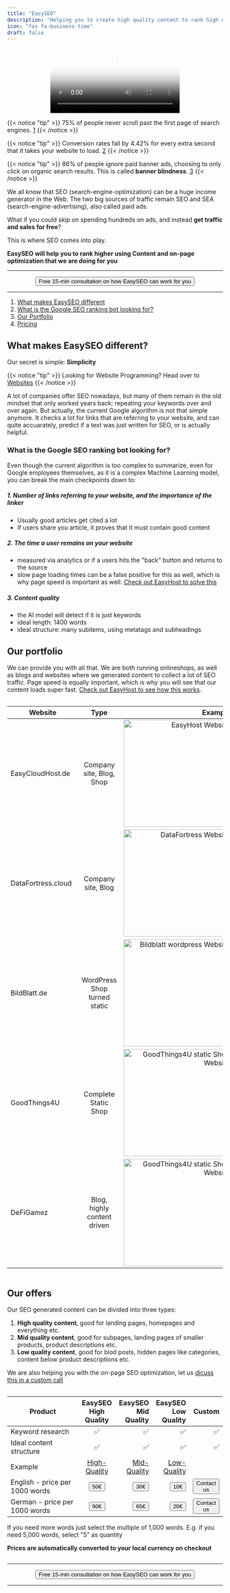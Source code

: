 ```yaml
---
title: "EasySEO"
description: "Helping you to create high quality content to rank high on Google."
icon: "fas fa-business-time"
draft: false
---
```


<center>
  <video controls width="60%" poster="videos/easyseo/easyseo-thumbnail.png">
      <source src="videos/easyseo/easyseo.webm"
              type="video/webm">
      <source src="videos/easyseo/easyseo.mp4"
              type="video/mp4">
      Use a newer browser to see this video.
  </video>
</center> 



{{< notice "tip" >}}
  75% of people never scroll past the first page of search engines. <a href="https://blog.hubspot.com/insiders/inbound-marketing-stats" target="_blank">1</a>
{{< /notice >}}

{{< notice "tip" >}}
  Conversion rates fall by 4.42% for every extra second that it takes your website to load. <a href="https://www.portent.com/blog/analytics/research-site-speed-hurting-everyones-revenue.htm" target="_blank">2</a>
{{< /notice >}}

{{< notice "tip" >}}
  86% of people ignore paid banner ads, choosing to only click on organic search results. This is called **banner blindness**.  <a href="https://userguiding.com/blog/banner-blindness/" target="_blank">3</a>
{{< /notice >}}

We all know that SEO (search-engine-optimization) can be a huge income generator in the Web. The two big sources of traffic remain SEO and SEA (search-engine-advertising), also called paid ads. 

What if you could skip on spending hundreds on ads, and instead **get traffic and sales for free**?

This is where SEO comes into play.

**EasySEO will help you to rank higher using Content and on-page optimization that we are doing for you**

<hr>
<center>
    <a href="/contact" target="_blank"><button type="link" class="input-group-text btn btn-primary rounded">Free 15-min consultation on how EasySEO can work for you</button></a>
</center>
<hr>

1. [What makes EasySEO different](/services/easyseo/#what-makes-easyseo-different)
2. [What is the Google SEO ranking bot looking for?](/services/easyseo/#what-is-the-google-seo-ranking-bot-looking-for)
3. [Our Portfolio](/services/easyseo/#our-portfolio)
4. [Pricing](/services/easyseo/#our-offers)

## What makes EasySEO different?

Our secret is simple: **Simplicity**

{{< notice "tip" >}}
  Looking for Website Programming? Head over to [Websites](/services/websites/)
{{< /notice >}}

A lot of companies offer SEO nowadays, but many of them remain in the old mindset that only worked years back: repeating your keywords over and over again. But actually, the current Google algorithm is not that simple anymore. It checks a lot for links that are referring to your website, and can quite accuarately, predict if a text was just written for SEO, or is actually helpful.

### What is the Google SEO ranking bot looking for?

Even though the current algorithm is too complex to summarize, even for Google employees themselves, as it is a complex Machine Learning model, you can break the main checkpoints down to:

##### 1. Number of links referring to your website, and the importance of the linker

  - Usually good articles get cited a lot
  - If users share you article, it proves that it must contain good content

##### 2. The time a user remains on your website

  - measured via analytics or if a users hits the "back" button and returns to the source
  - slow page loading times can be a false positive for this as well, which is why page speed is important as well. [Check out EasyHost to solve this](/services/easyhost/)

##### 3. Content quality

  - the AI model will detect if it is just keywords 
  - ideal length: 1400 words
  - ideal structure: many subitems, using metatags and subheadings

## Our portfolio

We can provide you with all that. 
We are both running onlineshops, as well as blogs and websites where we generated content to collect a lot of SEO traffic.
Page speed is equally important, which is why you will see that our content loads super fast. [Check out EasyHost to see how this works](/services/easyhost/).

<div style="overflow-x:auto;">

| <div style="width:150px">Website</div>  | Type           | Example  | URL |
| ------------- |:-------------:| -----:| -----:|
| EasyCloudHost.de     | Company site, Blog, Shop | <img loading="lazy" style="width:250px" src="images/services/easyhost/easyhost-website-min.png" alt="EasyHost Website"> | https://easycloudhost.de/ |
| DataFortress.cloud     | Company site, Blog | <img loading="lazy" style="width:250px" src="images/services/easyhost/datafortress-website-min.png" alt="DataFortress Website"> | https://datafortress.cloud/ |
| BildBlatt.de    | WordPress Shop turned static | <img loading="lazy" style="width:250px" src="images/services/easyhost/bildblatt-website-min.png" alt="Bildblatt wordpress Website"> | https://bildblatt.de/ |
| GoodThings4U    | Complete Static Shop | <img loading="lazy" style="width:250px" src="images/services/easyhost/goodthings4u-website-min.png" alt="GoodThings4U static Shop Website"> | https://goodthings4u.com/ |
| DeFiGamez    | Blog, highly content driven | <img loading="lazy" style="width:250px" src="images/services/websites/portfolio-defigamez.png" alt="GoodThings4U static Shop Website"> | https://defigamez.com/ |

</div>

## Our offers

Our SEO generated content can be divided into three types:

1. **High quality content**, good for landing pages, homepages and everything etc.
2. **Mid quality content**, good for subpages, landing pages of smaller products, product descriptions etc.
3. **Low quality content**, good for blod posts, hidden pages like categories, content below product descriptions etc.

We are also helping you with the on-page SEO optimization, let us [dicuss this in a custom call](/contact)

<div style="overflow-x:auto;">

| <div style="width:150px">Product</div>     | EasySEO High Quality           | EasySEO Mid Quality  | EasySEO Low Quality | Custom |
| ------------- |:-------------:| -----:| -----:| -----:|
| Keyword research | &#x2705; | &#x2705; | &#x2705; | &#x2705; |
| Ideal content structure | &#x2705; | &#x2705; | &#x2705; | &#x2705; |
| Example | <a href="https://towardsdatascience.com/how-to-set-up-anaconda-and-jupyter-notebook-the-right-way-de3b7623ea4a" target="_blank">High-Quality</a> | <a href="https://homeofficeswag.de/pages/10-tips-to-reduce-neck-and-back-pain-when-working-at-office-or-at-home" target="_blank">Mid-Quality</a> | <a href="https://defigamez.com/2022/05/02/wie-wird-sandbox-die-gaming-landschaft-verandern" target="_blank">Low-Quality</a>
| English - price per 1000 words | <a href="https://shop.easycloudhost.de/product/easyseo-boost-your-seo-ranking/?attribute_content-language=English&attribute_quality=High" target="_blank"><button type="link" class="input-group-text btn btn-primary rounded">50€</button></a> | <a href="https://shop.easycloudhost.de/product/easyseo-boost-your-seo-ranking/?attribute_content-language=English&attribute_quality=Medium" target="_blank"><button type="link" class="input-group-text btn btn-primary rounded">30€</button></a> | <a href="https://shop.easycloudhost.de/product/easyseo-boost-your-seo-ranking/?attribute_content-language=English&attribute_quality=Low" target="_blank"><button type="link" class="input-group-text btn btn-primary rounded">10€</button></a> | <a href="/contact" target="_blank"><button type="link" class="input-group-text btn btn-primary rounded">Contact us</button></a> |
| German - price per 1000 words | <a href="https://shop.easycloudhost.de/product/easyseo-boost-your-seo-ranking/?attribute_content-language=German&attribute_quality=High" target="_blank"><button type="link" class="input-group-text btn btn-secondary rounded">90€</button></a> | <a href="https://shop.easycloudhost.de/product/easyseo-boost-your-seo-ranking/?attribute_content-language=German&attribute_quality=Medium" target="_blank"><button type="link" class="input-group-text btn btn-secondary     rounded">65€</button></a> | <a href="https://shop.easycloudhost.de/product/easyseo-boost-your-seo-ranking/?attribute_content-language=German&attribute_quality=Low" target="_blank"><button type="link" class="input-group-text btn btn-secondary rounded">20€</button></a> | <a href="/contact" target="_blank"><button type="link" class="input-group-text btn btn-secondary rounded">Contact us</button></a> |

If you need more words just select the multiple of 1,000 words. E.g. if you need 5,000 words, select "5" as quantity

**Prices are automatically converted to your local currency on checkout**
</div>

<hr>
<center>
    <a href="/contact" target="_blank"><button type="link" class="input-group-text btn btn-primary rounded">Free 15-min consultation on how EasySEO can work for you</button></a>
</center>
<hr>